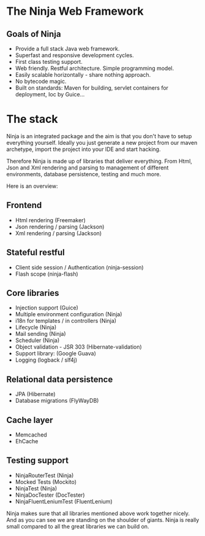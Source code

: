 The Ninja Web Framework
=======================

Goals of Ninja
--------------

 * Provide a full stack Java web framework.
 * Superfast and responsive development cycles.
 * First class testing support.
 * Web friendly. Restful architecture. Simple programming model.
 * Easily scalable horizontally - share nothing approach.
 * No bytecode magic.
 * Built on standards: Maven for building, servlet containers for deployment, Ioc by Guice...
 
 
The stack
=========

Ninja is an integrated package and the aim is that you don't have to setup everything yourself.
Ideally you just generate a new project from our maven archetype, import the project into your
IDE and start hacking.

Therefore Ninja is made up of libraries that deliver everything. From Html, Json and Xml rendering
and parsing to management of different environments, database persistence, testing and much more.

Here is an overview:

Frontend
--------
- Html rendering (Freemaker)
- Json rendering / parsing (Jackson)
- Xml rendering / parsing (Jackson)

Stateful restful
----------------
- Client side session / Authentication (ninja-session)
- Flash scope (ninja-flash)

Core libraries
--------------
- Injection support (Guice)
- Multiple environment configuration (Ninja)
- i18n for templates / in controllers (Ninja)
- Lifecycle (Ninja)
- Mail sending (Ninja)
- Scheduler (Ninja)
- Object validation - JSR 303 (Hibernate-validation)
- Support library: (Google Guava)
- Logging (logback / slf4j)

Relational data persistence
---------------------------
- JPA (Hibernate)
- Database migrations (FlyWayDB)

Cache layer
-----------
- Memcached
- EhCache

Testing support
---------------
- NinjaRouterTest (Ninja)
- Mocked Tests (Mockito)
- NinjaTest (Ninja)
- NinjaDocTester (DocTester)
- NinjaFluentLeniumTest (FluentLenium)


Ninja makes sure that all libraries mentioned above work together nicely. And as you can see we are standing
on the shoulder of giants. Ninja is really small compared to all the great libraries we can build on.


 
